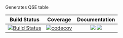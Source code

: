 Generates QSE table


| Build Status        | Coverage           | Documentation  |
| ------------------- |:------------------:| :-------------:|
| [![Build Status](https://travis-ci.com/PiaJakobus/Network_qse.svg?branch=master)](https://travis-ci.com/PiaJakobus/Network_qse)  | [![codecov](https://codecov.io/gh/PiaJakobus/Network_qse/branch/master/graph/badge.svg)](https://codecov.io/gh/PiaJakobus/Network_qse) |  [![](https://img.shields.io/badge/docs-dev-blue.svg)](https://PiaJakobus.github.io/Network_qse.jl/dev) [![](https://img.shields.io/badge/docs-stable-blue.svg)](https://PiaJakobus.github.io/Network_qse.jl/stable) |
